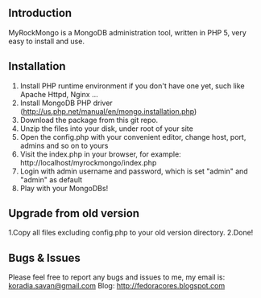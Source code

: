 Introduction
--------------------------------------
MyRockMongo is a MongoDB administration tool, written in PHP 5, very easy to install and use.


Installation
--------------------------------------
1. Install PHP runtime environment if you don't have one yet, such like Apache Httpd, Nginx ...
2. Install MongoDB PHP driver (http://us.php.net/manual/en/mongo.installation.php)
3. Download the package from this git repo.
4. Unzip the files into your disk, under root of your site
5. Open the config.php with your convenient editor, change host, port, admins and so on to yours
6. Visit the index.php in your browser, for example: http://localhost/myrockmongo/index.php
7. Login with admin username and password, which is set "admin" and "admin" as default
8. Play with your MongoDBs!


Upgrade from old version
--------------------------------------
1.Copy all files excluding config.php to your old version directory.
2.Done!


Bugs & Issues
--------------------------------------
Please feel free to report any bugs and issues to me, my email is: koradia.savan@gmail.com
Blog: http://fedoracores.blogspot.com